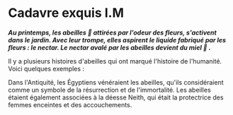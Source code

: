 # Cadavre exquis I.M
***Au printemps, les abeilles 🐝 attirées par l'odeur des fleurs, s'activent dans le jardin.
Avec leur trompe, elles aspirent le liquide fabriqué par les fleurs : le nectar.
Le nectar avalé par les abeilles devient du miel 🍯 .***

Il y a plusieurs histoires d'abeilles qui ont marqué l'histoire de l'humanité. Voici quelques exemples :

Dans l'Antiquité, les Égyptiens vénéraient les abeilles, qu'ils considéraient comme un symbole de la résurrection et de l'immortalité. Les abeilles étaient également associées à la déesse Neith, qui était la protectrice des femmes enceintes et des accouchements.
